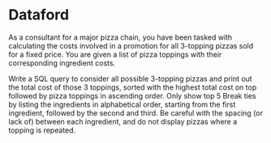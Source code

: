 # Dataford

As a consultant for a major pizza chain, you have been tasked with calculating the costs involved in a promotion for all 3-topping pizzas sold for a fixed price. You are given a list of pizza toppings with their corresponding ingredient costs.

Write a SQL query to consider all possible 3-topping pizzas and print out the total cost of those 3 toppings, sorted with the highest total cost on top followed by pizza toppings in ascending order. Only show top 5 Break ties by listing the ingredients in alphabetical order, starting from the first ingredient, followed by the second and third. Be careful with the spacing (or lack of) between each ingredient, and do not display pizzas where a topping is repeated.
